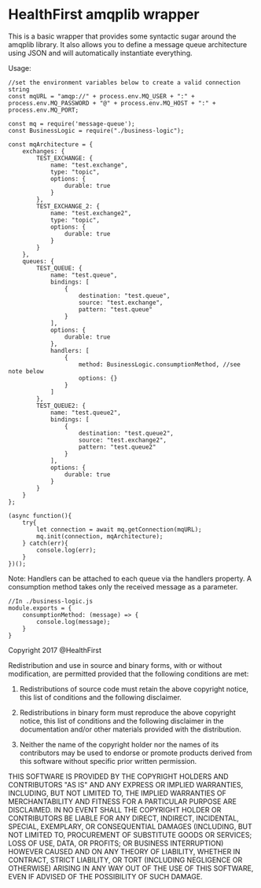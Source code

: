 # HealthFirst amqplib wrapper

This is a basic wrapper that provides some syntactic sugar around the amqplib library. It also allows you to define a message queue architecture using JSON and will automatically instantiate everything.

Usage:
```
//set the environment variables below to create a valid connection string
const mqURL = "amqp://" + process.env.MQ_USER + ":" + process.env.MQ_PASSWORD + "@" + process.env.MQ_HOST + ":" + process.env.MQ_PORT;

const mq = require('message-queue');
const BusinessLogic = require("./business-logic");

const mqArchitecture = {
    exchanges: {
        TEST_EXCHANGE: {
            name: "test.exchange",
            type: "topic",
            options: {
                durable: true
            }
        },
        TEST_EXCHANGE_2: {
            name: "test.exchange2",
            type: "topic",
            options: {
                durable: true
            }
        }
    },
    queues: {
        TEST_QUEUE: {
            name: "test.queue",
            bindings: [
                {
                    destination: "test.queue",
                    source: "test.exchange",
                    pattern: "test.queue" 
                }
            ],
            options: {
                durable: true
            },
            handlers: [
                {
                    method: BusinessLogic.consumptionMethod, //see note below
                    options: {}
                }
            ]
        },
        TEST_QUEUE2: {
            name: "test.queue2",
            bindings: [
                {
                    destination: "test.queue2",
                    source: "test.exchange2",
                    pattern: "test.queue2" 
                }
            ],
            options: {
                durable: true
            }
        }
    }
};

(async function(){
    try{
        let connection = await mq.getConnection(mqURL);
        mq.init(connection, mqArchitecture);
    } catch(err){
        console.log(err);
    }
})();
```

Note: Handlers can be attached to each queue via the handlers property. A consumption method takes only the received message as a parameter. 
```
//In ./business-logic.js
module.exports = {
    consumptionMethod: (message) => {
        console.log(message);
    }
}
```


Copyright 2017 @HealthFirst 

Redistribution and use in source and binary forms, with or without modification, are permitted provided that the following conditions are met:

1. Redistributions of source code must retain the above copyright notice, this list of conditions and the following disclaimer.

2. Redistributions in binary form must reproduce the above copyright notice, this list of conditions and the following disclaimer in the documentation and/or other materials provided with the distribution.

3. Neither the name of the copyright holder nor the names of its contributors may be used to endorse or promote products derived from this software without specific prior written permission.

THIS SOFTWARE IS PROVIDED BY THE COPYRIGHT HOLDERS AND CONTRIBUTORS "AS IS" AND ANY EXPRESS OR IMPLIED WARRANTIES, INCLUDING, BUT NOT LIMITED TO, THE IMPLIED WARRANTIES OF MERCHANTABILITY AND FITNESS FOR A PARTICULAR PURPOSE ARE DISCLAIMED. IN NO EVENT SHALL THE COPYRIGHT HOLDER OR CONTRIBUTORS BE LIABLE FOR ANY DIRECT, INDIRECT, INCIDENTAL, SPECIAL, EXEMPLARY, OR CONSEQUENTIAL DAMAGES (INCLUDING, BUT NOT LIMITED TO, PROCUREMENT OF SUBSTITUTE GOODS OR SERVICES; LOSS OF USE, DATA, OR PROFITS; OR BUSINESS INTERRUPTION) HOWEVER CAUSED AND ON ANY THEORY OF LIABILITY, WHETHER IN CONTRACT, STRICT LIABILITY, OR TORT (INCLUDING NEGLIGENCE OR OTHERWISE) ARISING IN ANY WAY OUT OF THE USE OF THIS SOFTWARE, EVEN IF ADVISED OF THE POSSIBILITY OF SUCH DAMAGE.
